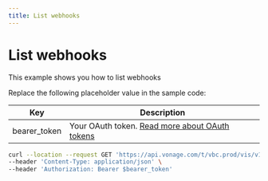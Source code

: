 ```yaml
---
title: List webhooks
---
```


# List webhooks

This example shows you how to list webhooks

Replace the following placeholder value in the sample code:

| Key | Description |
| --- | ----------- |
| bearer_token      | Your OAuth token. [Read more about OAuth tokens](/concepts/guides/create-an-access-token) |

``` bash
curl --location --request GET 'https://api.vonage.com/t/vbc.prod/vis/v1/self/webhooks' \
--header 'Content-Type: application/json' \
--header 'Authorization: Bearer $bearer_token'
```
